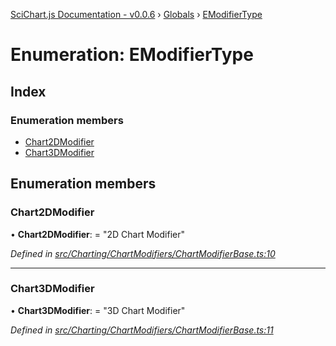 [SciChart.js Documentation - v0.0.6](../README.md) › [Globals](../globals.md) › [EModifierType](emodifiertype.md)

# Enumeration: EModifierType

## Index

### Enumeration members

* [Chart2DModifier](emodifiertype.md#chart2dmodifier)
* [Chart3DModifier](emodifiertype.md#chart3dmodifier)

## Enumeration members

###  Chart2DModifier

• **Chart2DModifier**: = "2D Chart Modifier"

*Defined in [src/Charting/ChartModifiers/ChartModifierBase.ts:10](https://github.com/ABTSoftware/SciChart.Dev/blob/272ab7fc7f/Web/src/SciChart/src/Charting/ChartModifiers/ChartModifierBase.ts#L10)*

___

###  Chart3DModifier

• **Chart3DModifier**: = "3D Chart Modifier"

*Defined in [src/Charting/ChartModifiers/ChartModifierBase.ts:11](https://github.com/ABTSoftware/SciChart.Dev/blob/272ab7fc7f/Web/src/SciChart/src/Charting/ChartModifiers/ChartModifierBase.ts#L11)*
